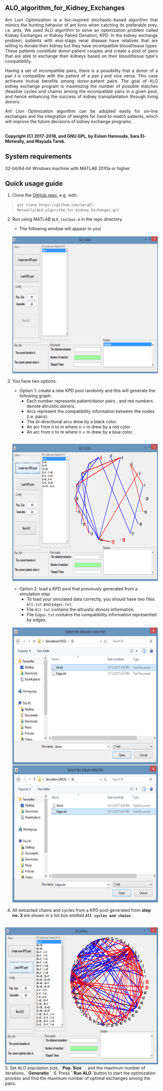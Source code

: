 ## ALO_algorithm_for_Kidney_Exchanges
<p align="justify">
Ant Lion Optimization is a bio-inspired stochastic-based algorithm that mimics the hunting behavior of ant lions when catching its preferable prey, i.e. ants. We used ALO algorithm to solve an optimization problem called Kidney Exchanges or Kidney Paired Donation, KPD. In the kidney exchange problem, patients with end-stage renal disease have relatives that are willing to donate their kidney but they have incompatible blood/tissue types. These patients constitute donor-patient couples and create a pool of pairs that are able to exchange their kidneys based on their blood/tissue type's compatibility.</p>

<p align="justify">
  Having a set of incompatible pairs, there is a possibility that a donor of a pair <b> <i> i </i> </b> is compatible with the patient of a pair <b> <i>j</i> </b> and vice versa. This case achieves mutual benefits among donor-patient pairs. The goal of ALO kidney exchange program is maximizing the number of possible matches (feasible cycles and chains) among the incompatible pairs in a given pool, and hence enhancing the success of kidney transplantation through living donors.</p>

<p align="justify">
Ant Lion Optimization algorithm can be adopted easily for on-line exchanges and the integration of weights for hard-to-match patients, which will improve the future decisions of kidney exchange programs.</p>
<br>
<b>Copyright (C) 2017-2018, and GNU GPL, by Eslam Hamouda, Sara El-Metwally, and Mayada Tarek.</b>

## System requirements 
32-bit/64-bit Windows machine with MATLAB 2010a or higher. 

## Quick usage guide 
1. Clone the [GitHub repo](https://github.com/SaraEl-Metwally/ALO_algorithm_for_Kidney_Exchanges), e.g. with:
> `git clone https://github.com/SaraEl-Metwally/ALO_algorithm_for_Kidney_Exchanges.git`
2. Run using MATLAB `ALO_toolbox.m` in the repo directory. 
   - The following window will appear to you!
   <br>
   <img src="https://github.com/SaraEl-Metwally/ALO_algorithm_for_Kidney_Exchanges/blob/master/Snapshots/image(1).png" class="centerImage" width="750" height="450"/>

3. You have two options:
   -  Option 1: create a new KPD pool randomly and this will generate the following graph:  
      - Each number represents patient/donor pairs , and red numbers denote altruistic donors.
      - Arcs represent the compatibility information between the nodes (i.e. pairs). 
      - The bi-directional arcs drew by a black color. 
      - An arc from n to m where n > m drew by a red color. 
      - An arc from n to m where n < m drew by a blue color.
      <br>
   <img src="https://github.com/SaraEl-Metwally/ALO_algorithm_for_Kidney_Exchanges/blob/master/Snapshots/image(2).png" class="centerImage" width="750" height="450"/> <br> 
    
    -  Option 2: load a KPD pool that previously generated from a simulation step.
       - To load your simulated data correctly, you should have two files: `Alt.txt` and `Edges.txt`. 
       -  File `Alt.txt` contains the altruistic donors information. 
       -  File `Edges.txt` contains the compatibility information represented by edges.
      
     <br>
   <img src="https://github.com/SaraEl-Metwally/ALO_algorithm_for_Kidney_Exchanges/blob/master/Snapshots/image(5).png" class="centerImage" width="750" height="450"/>
     <br> 
   <img src="https://github.com/SaraEl-Metwally/ALO_algorithm_for_Kidney_Exchanges/blob/master/Snapshots/image(6).png" class="centerImage" width="750" height="450"/> 
     <br>

4. All extracted chains and cycles from a KPD pool generated from <b> step no. 3 </b> are shown in a list box entitled <b> `All cycles and chains `</b>.
<br>
   <img src="https://github.com/SaraEl-Metwally/ALO_algorithm_for_Kidney_Exchanges/blob/master/Snapshots/image(7).png" class="centerImage" width="750" height="450"/> 
<br>
5. Set ALO population size,<b> ` Pop. Size `</b> , and the maximum number of iterations,<b> ` Generatio `</b>.
6. Press <b> ` Run ALO `</b>button to start the optimization process and find the maximum number of optimal exchanges among the pairs.  
